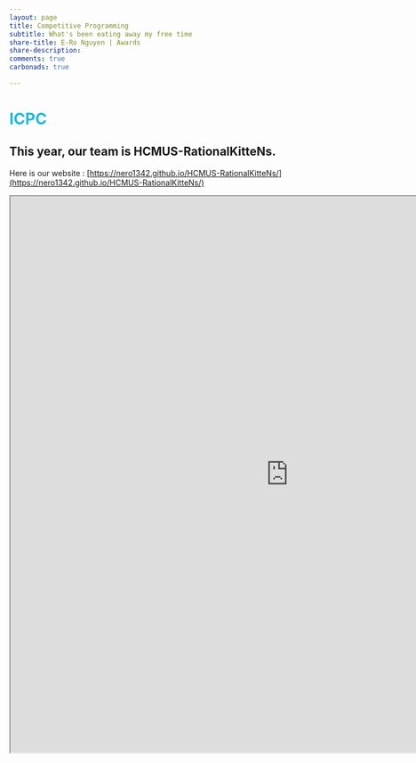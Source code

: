 ```yaml
---
layout: page
title: Competitive Programming
subtitle: What's been eating away my free time
share-title: E-Ro Nguyen | Awards
share-description: 
comments: true
carbonads: true

---
```



# <font color='#1ebbd7'>ICPC</font>
## This year, our team is HCMUS-RationalKitteNs. 
Here is our website : [https://nero1342.github.io/HCMUS-RationalKitteNs/](https://nero1342.github.io/HCMUS-RationalKitteNs/)
<iframe id="video" width="1000" height="1000" src="https://nero1342.github.io/HCMUS-RationalKitteNs/"></iframe>


